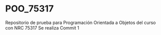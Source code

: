 # POO_75317
Repositorio de prueba para Programación Orientada a Objetos del curso con NRC 75317
Se realiza Commit 1
